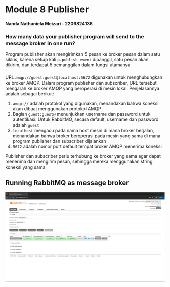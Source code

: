 # Module 8 Publisher

#### Nanda Nathaniela Meizari - 2206824136

### How many data your publisher program will send to the message broker in one run?
Program publisher akan mengirimkan 5 pesan ke broker pesan dalam satu siklus, karena setiap kali `p.publish_event` dipanggil, satu pesan akan dikirim, dan terdapat 5 pemanggilan dalam fungsi utamanya

###
URL `amqp://guest:guest@localhost:5672` digunakan untuk menghubungkan ke broker AMQP. Dalam program publisher dan subscriber, URL tersebut mengarah ke broker AMQP yang beroperasi di mesin lokal. Penjelasannya adalah sebagai berikut:
1. `amqp://` adalah protokol yang digunakan, menandakan bahwa koneksi akan dibuat menggunakan protokol AMQP
2. Bagian `guest:guest@` menunjukkan username dan password untuk autentikasi. Untuk RabbitMQ, secara default, username dan password adalah `guest`
3. `localhost` mengacu pada nama host mesin di mana broker berjalan, menandakan bahwa broker beroperasi pada mesin yang sama di mana program publisher dan subscriber dijalankan
4. `5672` adalah nomor port default tempat broker AMQP menerima koneksi

Publisher dan subscriber perlu terhubung ke broker yang sama agar dapat menerima dan mengirim pesan, sehingga mereka menggunakan string koneksi yang sama

## Running RabbitMQ as message broker
![Running RabbitMQ as message broker](assets/images/Running%20RabbitMQ%20as%20message%20broker.jpg)